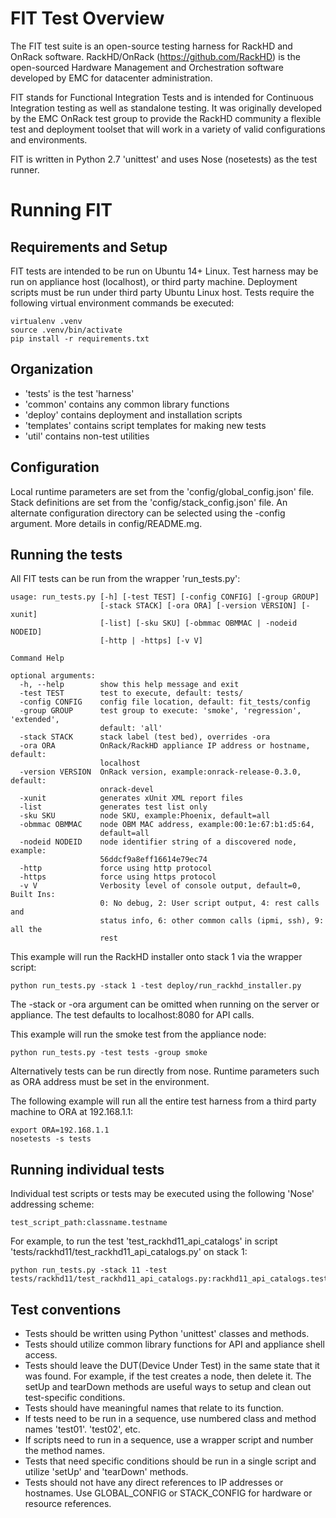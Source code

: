 # FIT Test Overview

The FIT test suite is an open-source testing harness for RackHD and OnRack software.
RackHD/OnRack (https://github.com/RackHD) is the open-sourced Hardware Management and Orchestration
software developed by EMC for datacenter administration.

FIT stands for Functional Integration Tests and is intended for Continuous Integration testing
as well as standalone testing. It was originally developed by the EMC OnRack test group to provide
the RackHD community a flexible test and deployment toolset that will work in a variety of
valid configurations and environments.

FIT is written in Python 2.7 'unittest' and uses Nose (nosetests) as the test runner.

# Running FIT

## Requirements and Setup

FIT tests are intended to be run on Ubuntu 14+ Linux.
Test harness may be run on appliance host (localhost), or third party machine.
Deployment scripts must be run under third party Ubuntu Linux host.
Tests require the following virtual environment commands be executed:

    virtualenv .venv
    source .venv/bin/activate
    pip install -r requirements.txt


## Organization

- 'tests' is the test 'harness'
- 'common' contains any common library functions
- 'deploy' contains deployment and installation scripts
- 'templates' contains script templates for making new tests
- 'util' contains non-test utilities

## Configuration

Local runtime parameters are set from the 'config/global_config.json' file.
Stack definitions are set from the 'config/stack_config.json' file.
An alternate configuration directory can be selected using the -config argument.
More details in config/README.mg.

## Running the tests

All FIT tests can be run from the wrapper 'run_tests.py':

    usage: run_tests.py [-h] [-test TEST] [-config CONFIG] [-group GROUP]
                        [-stack STACK] [-ora ORA] [-version VERSION] [-xunit]
                        [-list] [-sku SKU] [-obmmac OBMMAC | -nodeid NODEID]
                        [-http | -https] [-v V]

    Command Help

    optional arguments:
      -h, --help        show this help message and exit
      -test TEST        test to execute, default: tests/
      -config CONFIG    config file location, default: fit_tests/config
      -group GROUP      test group to execute: 'smoke', 'regression', 'extended',
                        default: 'all'
      -stack STACK      stack label (test bed), overrides -ora
      -ora ORA          OnRack/RackHD appliance IP address or hostname, default:
                        localhost
      -version VERSION  OnRack version, example:onrack-release-0.3.0, default:
                        onrack-devel
      -xunit            generates xUnit XML report files
      -list             generates test list only
      -sku SKU          node SKU, example:Phoenix, default=all
      -obmmac OBMMAC    node OBM MAC address, example:00:1e:67:b1:d5:64,
                        default=all
      -nodeid NODEID    node identifier string of a discovered node, example:
                        56ddcf9a8eff16614e79ec74
      -http             force using http protocol
      -https            force using https protocol
      -v V              Verbosity level of console output, default=0, Built Ins:
                        0: No debug, 2: User script output, 4: rest calls and
                        status info, 6: other common calls (ipmi, ssh), 9: all the
                        rest

This example will run the RackHD installer onto stack 1 via the wrapper script:

    python run_tests.py -stack 1 -test deploy/run_rackhd_installer.py


The -stack or -ora argument can be omitted when running on the server or appliance. The test defaults to localhost:8080 for API calls.

This example will run the smoke test from the appliance node:

    python run_tests.py -test tests -group smoke


Alternatively tests can be run directly from nose. Runtime parameters such as ORA address must be set in the environment.

The following example will run all the entire test harness from a third party machine to ORA at 192.168.1.1:

    export ORA=192.168.1.1
    nosetests -s tests


## Running individual tests

Individual test scripts or tests may be executed using the following 'Nose' addressing scheme:

    test_script_path:classname.testname


For example, to run the test 'test_rackhd11_api_catalogs' in script 'tests/rackhd11/test_rackhd11_api_catalogs.py' on stack 1:

    python run_tests.py -stack 11 -test tests/rackhd11/test_rackhd11_api_catalogs.py:rackhd11_api_catalogs.test_api_11_catalogs


## Test conventions

- Tests should be written using Python 'unittest' classes and methods.
- Tests should utilize common library functions for API and appliance shell access.
- Tests should leave the DUT(Device Under Test) in the same state that it was found. For example, if the test creates a node, then delete it.
The setUp and tearDown methods are useful ways to setup and clean out test-specific conditions.
- Tests should have meaningful names that relate to its function.
- If tests need to be run in a sequence, use numbered class and method names 'test01'. 'test02', etc.
- If scripts need to run in a sequence, use a wrapper script and number the method names.
- Tests that need specific conditions should be run in a single script and utilize 'setUp' and 'tearDown' methods.
- Tests should not have any direct references to IP addresses or hostnames. Use GLOBAL_CONFIG or STACK_CONFIG for hardware or resource references.


